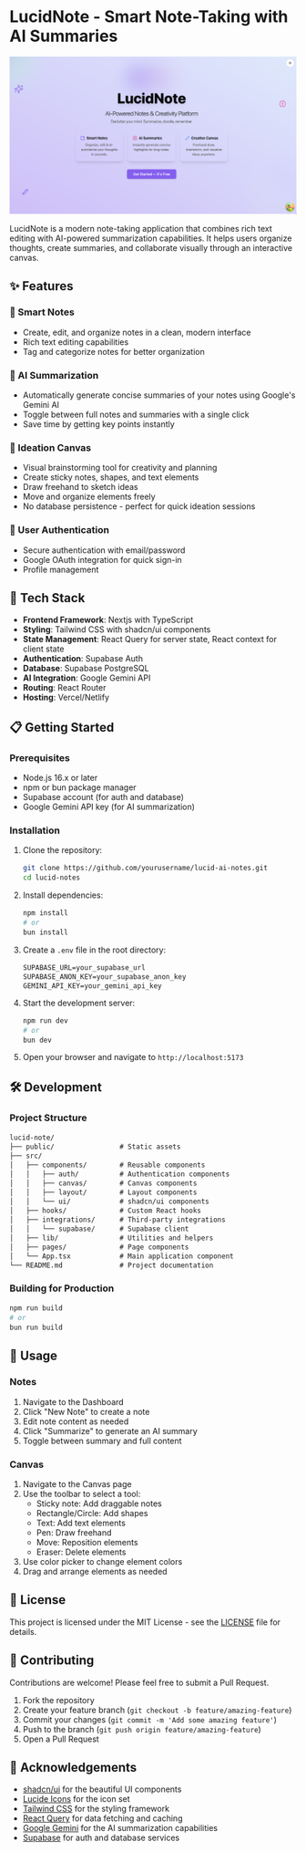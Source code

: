 # LucidNote - Smart Note-Taking with AI Summaries

![LucidNote Logo](./public/placeholder.png)

LucidNote is a modern note-taking application that combines rich text editing with AI-powered summarization capabilities. It helps users organize thoughts, create summaries, and collaborate visually through an interactive canvas.

## ✨ Features

### 📝 Smart Notes
- Create, edit, and organize notes in a clean, modern interface
- Rich text editing capabilities
- Tag and categorize notes for better organization

### 🧠 AI Summarization
- Automatically generate concise summaries of your notes using Google's Gemini AI
- Toggle between full notes and summaries with a single click
- Save time by getting key points instantly

### 🎨 Ideation Canvas
- Visual brainstorming tool for creativity and planning
- Create sticky notes, shapes, and text elements
- Draw freehand to sketch ideas
- Move and organize elements freely
- No database persistence - perfect for quick ideation sessions

### 👤 User Authentication
- Secure authentication with email/password
- Google OAuth integration for quick sign-in
- Profile management

## 🚀 Tech Stack

- **Frontend Framework**: Nextjs with TypeScript
- **Styling**: Tailwind CSS with shadcn/ui components
- **State Management**: React Query for server state, React context for client state
- **Authentication**: Supabase Auth
- **Database**: Supabase PostgreSQL
- **AI Integration**: Google Gemini API
- **Routing**: React Router
- **Hosting**: Vercel/Netlify

## 📋 Getting Started

### Prerequisites

- Node.js 16.x or later
- npm or bun package manager
- Supabase account (for auth and database)
- Google Gemini API key (for AI summarization)

### Installation

1. Clone the repository:
   ```bash
   git clone https://github.com/yourusername/lucid-ai-notes.git
   cd lucid-notes
   ```

2. Install dependencies:
   ```bash
   npm install
   # or
   bun install
   ```

3. Create a `.env` file in the root directory:
   ```env
   SUPABASE_URL=your_supabase_url
   SUPABASE_ANON_KEY=your_supabase_anon_key
   GEMINI_API_KEY=your_gemini_api_key
   ```

4. Start the development server:
   ```bash
   npm run dev
   # or
   bun dev
   ```

5. Open your browser and navigate to `http://localhost:5173`

## 🛠️ Development

### Project Structure

```
lucid-note/
├── public/                # Static assets
├── src/
│   ├── components/        # Reusable components
│   │   ├── auth/          # Authentication components
│   │   ├── canvas/        # Canvas components
│   │   ├── layout/        # Layout components
│   │   └── ui/            # shadcn/ui components
│   ├── hooks/             # Custom React hooks
│   ├── integrations/      # Third-party integrations
│   │   └── supabase/      # Supabase client
│   ├── lib/               # Utilities and helpers
│   ├── pages/             # Page components
│   └── App.tsx            # Main application component
└── README.md              # Project documentation
```

### Building for Production

```bash
npm run build
# or
bun run build
```

## 📱 Usage

### Notes

1. Navigate to the Dashboard
2. Click "New Note" to create a note
3. Edit note content as needed
4. Click "Summarize" to generate an AI summary
5. Toggle between summary and full content

### Canvas

1. Navigate to the Canvas page
2. Use the toolbar to select a tool:
   - Sticky note: Add draggable notes
   - Rectangle/Circle: Add shapes
   - Text: Add text elements
   - Pen: Draw freehand
   - Move: Reposition elements
   - Eraser: Delete elements
3. Use color picker to change element colors
4. Drag and arrange elements as needed

## 📄 License

This project is licensed under the MIT License - see the [LICENSE](LICENSE) file for details.

## 🤝 Contributing

Contributions are welcome! Please feel free to submit a Pull Request.

1. Fork the repository
2. Create your feature branch (`git checkout -b feature/amazing-feature`)
3. Commit your changes (`git commit -m 'Add some amazing feature'`)
4. Push to the branch (`git push origin feature/amazing-feature`)
5. Open a Pull Request

## 🙏 Acknowledgements

- [shadcn/ui](https://ui.shadcn.com/) for the beautiful UI components
- [Lucide Icons](https://lucide.dev/) for the icon set
- [Tailwind CSS](https://tailwindcss.com/) for the styling framework
- [React Query](https://tanstack.com/query/latest) for data fetching and caching
- [Google Gemini](https://ai.google.dev/) for the AI summarization capabilities
- [Supabase](https://supabase.com/) for auth and database services